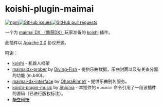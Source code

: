 # koishi-plugin-maimai

[![npm](https://img.shields.io/npm/v/koishi-plugin-maimai?style=flat-square)](https://www.npmjs.com/package/koishi-plugin-maimai)[![GitHub issues](https://img.shields.io/github/issues/DrLee-lihr/koishi-plugin-maimai?logo=github&style=flat-square)](https://github.com/DrLee-lihr/koishi-plugin-maimai/issues)[![GitHub pull requests](https://img.shields.io/github/issues-pr/DrLee-lihr/koishi-plugin-maimai?logo=github&style=flat-square)](https://github.com/DrLee-lihr/koishi-plugin-maimai/pulls)

一个为 [maimai DX （舞萌DX）](http://wc.wahlap.net/maidx/play/index.html)玩家准备的 [koishi](https://github.com/koishijs/koishi) 插件。

此插件以 [Apache 2.0](https://www.apache.org/licenses/LICENSE-2.0) 协议开源。


鸣谢：

- [koishi](https://github.com/koishijs/koishi) - 机器人框架
- [maimaidx-prober](https://github.com/Diving-Fish/maimaidx-prober) by [Diving-Fish](https://github.com/Diving-Fish/) - 提供乐曲数据，乐曲封面以及有关查分器的功能 (m.b40)。
- [maimai-dx-interface](https://github.com/OharaRinneY/maimai-dx-interface) by [OharaRinneY](https://github.com/OharaRinneY/) - 提供乐曲别名服务。
- [koishi-plugin-music](https://github.com/koishijs/koishi-plugin-music) by [Shigma](https://github.com/Shigma) - 本插件的 `m.music` 命令引用了一段该插件的源码（已进行版权标注）。
- ~~[华立科技](https://wahlap.com)~~
